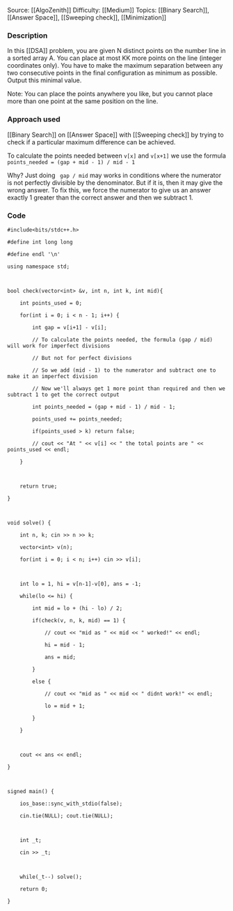 Source: [[AlgoZenith]]
Difficulty: [[Medium]]
Topics: [[Binary Search]], [[Answer Space]], [[Sweeping check]], [[Minimization]]
### Description
In this [[DSA]] problem, you are given N distinct points on the number line in a sorted array A. You can place at most KK more points on the line (integer coordinates only). You have to make the maximum separation between any two consecutive points in the final configuration as minimum as possible. Output this minimal value.

Note: You can place the points anywhere you like, but you cannot place more than one point at the same position on the line.

### Approach used

[[Binary Search]] on [[Answer Space]] with [[Sweeping check]] by trying to check if a particular maximum difference can be achieved. 

To calculate the points needed between ```v[x]``` and ```v[x+1]``` we use the formula
``` points_needed = (gap + mid - 1) / mid - 1```

Why? Just doing ``` gap / mid``` may works in conditions where the numerator is not perfectly divisible by the denominator. But if it is, then it may give the wrong answer. To fix this, we force the numerator to give us an answer exactly 1 greater than the correct answer and then we subtract 1.

### Code
```
#include<bits/stdc++.h>

#define int long long

#define endl '\n'

using namespace std;

  

bool check(vector<int> &v, int n, int k, int mid){

    int points_used = 0;

    for(int i = 0; i < n - 1; i++) {

        int gap = v[i+1] - v[i];

        // To calculate the points needed, the formula (gap / mid) will work for imperfect divisions

        // But not for perfect divisions

        // So we add (mid - 1) to the numerator and subtract one to make it an imperfect division

        // Now we'll always get 1 more point than required and then we subtract 1 to get the correct output

        int points_needed = (gap + mid - 1) / mid - 1;

        points_used += points_needed;

        if(points_used > k) return false;

        // cout << "At " << v[i] << " the total points are " << points_used << endl;

    }

  

    return true;

}

  

void solve() {

    int n, k; cin >> n >> k;

    vector<int> v(n);

    for(int i = 0; i < n; i++) cin >> v[i];

  

    int lo = 1, hi = v[n-1]-v[0], ans = -1;

    while(lo <= hi) {

        int mid = lo + (hi - lo) / 2;

        if(check(v, n, k, mid) == 1) {

            // cout << "mid as " << mid << " worked!" << endl;

            hi = mid - 1;

            ans = mid;

        }

        else {

            // cout << "mid as " << mid << " didnt work!" << endl;

            lo = mid + 1;

        }

    }

  

    cout << ans << endl;

}

  

signed main() {

    ios_base::sync_with_stdio(false);

    cin.tie(NULL); cout.tie(NULL);

  

    int _t;

    cin >> _t;

  

    while(_t--) solve();

    return 0;

}
```
